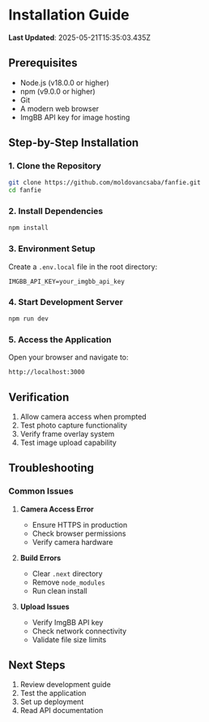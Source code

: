 # Installation Guide

**Last Updated**: 2025-05-21T15:35:03.435Z

## Prerequisites
- Node.js (v18.0.0 or higher)
- npm (v9.0.0 or higher)
- Git
- A modern web browser
- ImgBB API key for image hosting

## Step-by-Step Installation

### 1. Clone the Repository
```bash
git clone https://github.com/moldovancsaba/fanfie.git
cd fanfie
```

### 2. Install Dependencies
```bash
npm install
```

### 3. Environment Setup
Create a `.env.local` file in the root directory:
```env
IMGBB_API_KEY=your_imgbb_api_key
```

### 4. Start Development Server
```bash
npm run dev
```

### 5. Access the Application
Open your browser and navigate to:
```
http://localhost:3000
```

## Verification
1. Allow camera access when prompted
2. Test photo capture functionality
3. Verify frame overlay system
4. Test image upload capability

## Troubleshooting

### Common Issues
1. **Camera Access Error**
   - Ensure HTTPS in production
   - Check browser permissions
   - Verify camera hardware

2. **Build Errors**
   - Clear `.next` directory
   - Remove `node_modules`
   - Run clean install

3. **Upload Issues**
   - Verify ImgBB API key
   - Check network connectivity
   - Validate file size limits

## Next Steps
1. Review development guide
2. Test the application
3. Set up deployment
4. Read API documentation


